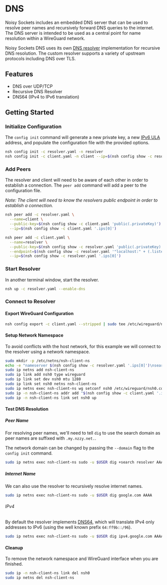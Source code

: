 # DNS

Noisy Sockets includes an embedded DNS server that can be used to resolve peer
names and recursively forward DNS queries to the internet. The DNS server is
intended to be used as a central point for name resolution within a WireGuard
network.

Noisy Sockets DNS uses its own [DNS resolver](https://github.com/noisysockets/resolver) 
implementation for recursive DNS resolution. The custom resolver supports a 
variety of upstream protocols including DNS over TLS.

## Features

* DNS over UDP/TCP
* Recursive DNS Resolver
* DNS64 (IPv4 to IPv6 translation)

## Getting Started

### Initialize Configuration

The `config init` command will generate a new private key, a new [IPv6 ULA](https://en.wikipedia.org/wiki/Unique_local_address) 
address, and populate the configuration file with the provided options.

```sh
nsh config init -c resolver.yaml -n resolver
nsh config init -c client.yaml -n client --ip=$(nsh config show -c resolver.yaml 'next(.ips[0])')
```

### Add Peers

The resolver and client will need to be aware of each other in order to establish
a connection. The `peer add` command will add a peer to the configuration file.

*Note: The client will need to know the resolvers public endpoint in order to
establish a connection.*

```sh
nsh peer add -c resolver.yaml \
  --name=client \
  --public-key=$(nsh config show -c client.yaml 'public(.privateKey)') \
  --ip=$(nsh config show -c client.yaml '.ips[0]')

nsh peer add -c client.yaml \
  --name=resolver \
  --public-key=$(nsh config show -c resolver.yaml 'public(.privateKey)') \
  --endpoint=$(nsh config show -c resolver.yaml '"localhost:" + (.listenPort|tostring)') \
  --ip=$(nsh config show -c resolver.yaml '.ips[0]')
```

### Start Resolver

In another terminal window, start the resolver.

```sh
nsh up -c resolver.yaml --enable-dns
```

### Connect to Resolver

#### Export WireGuard Configuration

```sh
nsh config export -c client.yaml --stripped | sudo tee /etc/wireguard/nsh0.conf > /dev/null
```

#### Setup Network Namespace

To avoid conflicts with the host network, for this example we will connect to
the resolver using a network namespace.

```sh
sudo mkdir -p /etc/netns/nsh-client-ns
echo -e "nameserver $(nsh config show -c resolver.yaml '.ips[0]')\nsearch my.nzzy.net.\n" | sudo tee /etc/netns/nsh-client-ns/resolv.conf > /dev/null
sudo ip netns add nsh-client-ns
sudo ip link add nsh0 type wireguard
sudo ip link set dev nsh0 mtu 1280
sudo ip link set nsh0 netns nsh-client-ns
sudo ip netns exec nsh-client-ns wg setconf nsh0 /etc/wireguard/nsh0.conf
sudo ip -n nsh-client-ns addr add "$(nsh config show -c client.yaml '.ips[0]')/64" dev nsh0
sudo ip -n nsh-client-ns link set nsh0 up
```

#### Test DNS Resolution

##### Peer Name

For resolving peer names, we'll need to tell `dig` to use the search domain as 
peer names are suffixed with `.my.nzzy.net.`.

The network domain can be changed by passing the `--domain` flag to the 
`config init` command.

```sh
sudo ip netns exec nsh-client-ns sudo -u $USER dig +search resolver AAAA
```

##### Internet Name

We can also use the resolver to recursively resolve internet names.

```sh
sudo ip netns exec nsh-client-ns sudo -u $USER dig google.com AAAA
```

###### IPv4

By default the resolver implements [DNS64](https://tools.ietf.org/html/rfc6147),
which will translate IPv4 only addresses to IPv6 (using the well known prefix 
`64:ff9b::/96`).

```sh
sudo ip netns exec nsh-client-ns sudo -u $USER dig ipv4.google.com AAAA
```

#### Cleanup

To remove the network namespace and WireGuard interface when you are finished.

```sh
sudo ip -n nsh-client-ns link del nsh0
sudo ip netns del nsh-client-ns
```